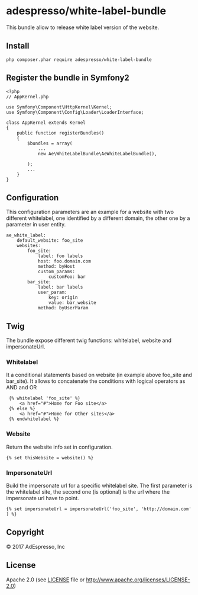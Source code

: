 # adespresso/white-label-bundle

This bundle allow to release white label version of the website.

## Install

    php composer.phar require adespresso/white-label-bundle

## Register the bundle in Symfony2

    <?php
    // AppKernel.php

    use Symfony\Component\HttpKernel\Kernel;
    use Symfony\Component\Config\Loader\LoaderInterface;
    
    class AppKernel extends Kernel
    {
        public function registerBundles()
        {
            $bundles = array(
                ...
                new Ae\WhiteLabelBundle\AeWhiteLabelBundle(),

            );
            ...
        }
    }

## Configuration

This configuration parameters are an example for a website with two different whitelabel, one identified by a different domain, the other one by a parameter in user entity.

    ae_white_label:
        default_website: foo_site
        websites:
            foo_site:
                label: foo labels
                host: foo.domain.com
                method: byHost
                custom_params:
                    customFoo: bar
            bar_site:
                label: bar labels
                user_param:
                    key: origin
                    value: bar_website
                method: byUserParam
    

## Twig

The bundle expose different twig functions: whitelabel, website and impersonateUrl.

### Whitelabel

It a conditional statements based on website (in example above foo_site and bar_site). 
It allows to concatenate the conditions with logical operators as AND and OR 
 
 
     {% whitelabel 'foo_site' %}
         <a href="#">Home for Foo site</a>
     {% else %}
         <a href="#">Home for Other sites</a>
     {% endwhitelabel %}
     
 ### Website

Return the website info set in configuration.

    {% set thisWebsite = website() %}
    
### ImpersonateUrl

Build the impersonate url for a specific whitelabel site. The first parameter is the whitelabel site, the second one (is optional) is the url where the impersonate url have to point.

    {% set impersonateUrl = impersonateUrl('foo_site', 'http://domain.com' ) %}


## Copyright

© 2017 AdEspresso, Inc

## License

Apache 2.0 (see [LICENSE](/LICENSE) file or http://www.apache.org/licenses/LICENSE-2.0)